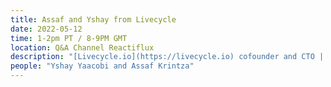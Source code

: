```yaml
---
title: Assaf and Yshay from Livecycle
date: 2022-05-12
time: 1-2pm PT / 8-9PM GMT
location: Q&A Channel Reactiflux
description: "[Livecycle.io](https://livecycle.io) cofounder and CTO | cofounder and VP of R&D — discussing React, web development, and working as software developers"
people: "Yshay Yaacobi and Assaf Krintza"
---
```

